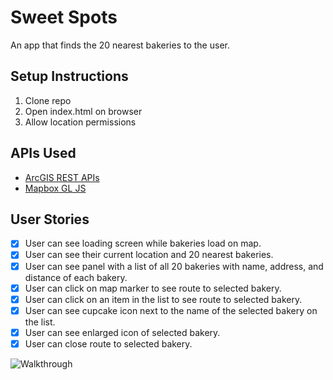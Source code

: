 # Sweet Spots
An app that finds the 20 nearest bakeries to the user.

## Setup Instructions
1. Clone repo
2. Open index.html on browser
3. Allow location permissions 

## APIs Used

- [ArcGIS REST APIs](https://developers.arcgis.com/rest/)
- [Mapbox GL JS](https://docs.mapbox.com/mapbox-gl-js/guides/)

## User Stories
- [x] User can see loading screen while bakeries load on map.
- [x] User can see their current location and 20 nearest bakeries.
- [x] User can see panel with a list of all 20 bakeries with name, address, and distance of each bakery.  
- [x] User can click on map marker to see route to selected bakery.
- [x] User can click on an item in the list to see route to selected bakery.
- [x] User can see cupcake icon next to the name of the selected bakery on the list.
- [x] User can see enlarged icon of selected bakery. 
- [x] User can close route to selected bakery.

![Walkthrough](https://github.com/nalam004/sweet-spots/blob/master/img/sweet-spots.gif)
